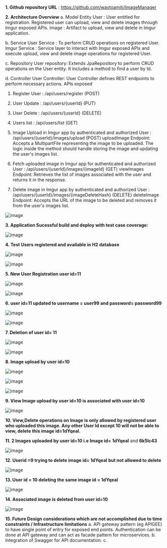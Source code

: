 **1.  Github repository URL** : https://github.com/waytoamitj/ImageManager

**2. Architecture Overview**
a. Model Entity
User : User entitled for registration. Registered user can upload, view and delete images through Imgur exposed APIs.
Image : Artifact to upload, view and delete in Imgur application.

b. Service
User Service : To perform CRUD operations on registered User.
Imgur Service : Service layer to interact with Imgur exposed APIs and execute upload, view and delete image operations for registered User.

c. Repository
User repository: Extends JpaRepository to perform CRUD operations on the User entity. It includes a method to find a user by Id.

d. Controller
User Controller: User Controller defines REST endpoints to perform necessary actions. APIs exposed

1. Register User :  /api/users/register  (POST)
2. User Update : /api/users/{userId}  (PUT)
3. User Delete : /api/users/{userId}  (DELETE)
4. Users list : /api/users/list (GET)

5. Image Upload in Imgur app by authenticated and authorized User : /api/users/{userId}/images/upload   (POST)
uploadImage Endpoint: Accepts a MultipartFile representing the image to be uploaded. The logic inside the method should handle storing the image and updating the user's images list.

6. Fetch uploaded image in Imgur app for authenticated and authorized User :  /api/users/{userId}/images/{imageId}   (GET)
viewImages Endpoint: Retrieves the list of images associated with the user and returns it in the response.

7. Delete image in Imgur app by authenticated and authorized User :  /api/users/{userId}/images/{imageDeleteHash}    (DELETE)
deleteImage Endpoint: Accepts the URL of the image to be deleted and removes it from the user's images list.

![image](https://github.com/waytoamitj/ImageManager/assets/171623556/9145d352-fb57-4f50-b0db-a37cd6833806)


**3. Application Sucessful build and deploy with test case coverage:**

![image](https://github.com/waytoamitj/ImageManager/assets/171623556/717c0c53-68e8-41ce-88ab-a82ec1d336c4)

**4. Test Users registered and available in H2 database**

![image](https://github.com/waytoamitj/ImageManager/assets/171623556/619e168d-46cd-44c8-ae52-e09a0b965f8f)         

![image](https://github.com/waytoamitj/ImageManager/assets/171623556/8c37f9a6-8269-4e05-8b9a-65dc8831d504)

**5. New User Registration user id=11**

![image](https://github.com/waytoamitj/ImageManager/assets/171623556/dc06784f-fff3-452f-a6f9-822a8e24d1e5)           

![image](https://github.com/waytoamitj/ImageManager/assets/171623556/79bfe1b6-80ed-4fe4-afa9-1c50fa36faff)


**6. user id=11 updated to username = user99 and password= password99**

![image](https://github.com/waytoamitj/ImageManager/assets/171623556/72048435-ec49-4949-83bd-841fdeb12b64)

![image](https://github.com/waytoamitj/ImageManager/assets/171623556/ccb432d7-5c3a-40d4-98fd-fd48739f1de5)

**7. Deletion of user id= 11**

![image](https://github.com/waytoamitj/ImageManager/assets/171623556/9709dd76-d4b0-4ea8-8923-11a9b74313a1)

![image](https://github.com/waytoamitj/ImageManager/assets/171623556/3f83b9d2-19da-45fc-80db-6743e5d3094d)

**8. Image upload by user id=10**

![image](https://github.com/waytoamitj/ImageManager/assets/171623556/3c0dc782-6a91-467c-b91b-675e64b27677)

![image](https://github.com/waytoamitj/ImageManager/assets/171623556/92998fd5-ac5f-4d17-85e0-306acd5aea69)

![image](https://github.com/waytoamitj/ImageManager/assets/171623556/a1cf331e-86f1-4cf6-a623-722870037623)

**9. View Image upload by user id=10 is associated with user id=10**

![image](https://github.com/waytoamitj/ImageManager/assets/171623556/fdd06738-b0ec-4c90-bf21-ef19430cf0c5)

**10. View,Delete operations on Image is only allowed by registered user who uploaded this image. Any other User Id except 10 will not be able to view, delete this image id=**1dYqeal**.**

**11. 2 Images uploaded by user id=10  i.e Image id=** **1dYqeal**  and  **6k5lc43**
 
![image](https://github.com/waytoamitj/ImageManager/assets/171623556/d4936dc2-be15-4ade-8e8d-a1986ebb8e1c)

**12. Userid =9  trying to delete image id= 1dYqeal** **but not allowed to delete**

![image](https://github.com/waytoamitj/ImageManager/assets/171623556/856b8297-f9cc-4623-b53a-fd978cafbaf9)

**13. User id = 10 deleting the same image id = 1dYqeal**

![image](https://github.com/waytoamitj/ImageManager/assets/171623556/14c45236-129c-4c7c-8811-8786ec09b931)

**14. Associated image is deleted from user id=10**

![image](https://github.com/waytoamitj/ImageManager/assets/171623556/73bda00a-c887-4a0d-a6b5-ce16c6e146e1)

**15. Future Design considerations which are not accomplished due to time constraints / Infrastructure limitations**
a. API gateway pattern (eg APIGEE) to have single point of entry for exposed end points. Authentication can be done at API gateway and can act as facade pattern for microservices.
b. Integration of Swagger for API documentation.
c. 




















